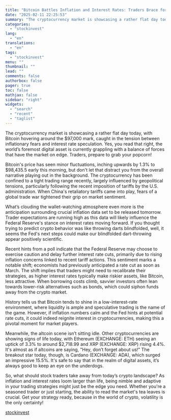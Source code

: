 ```yaml
---
title: "Bitcoin Battles Inflation and Interest Rates: Traders Brace for Market Shifts"
date: "2025-02-11 22:25:53"
summary: "The cryptocurrency market is showcasing a rather flat day today, with Bitcoin hovering around the $97,000 mark, caught in the tension between inflationary fears and interest rate speculation. Yes, you read that right, the world’s foremost digital asset is currently grappling with a balance of forces that have the market..."
categories:
  - "stockinvest"
lang:
  - "en"
translations:
  - "en"
tags:
  - "stockinvest"
menu: ""
thumbnail: ""
lead: ""
comments: false
authorbox: false
pager: true
toc: false
mathjax: false
sidebar: "right"
widgets:
  - "search"
  - "recent"
  - "taglist"
---
```


The cryptocurrency market is showcasing a rather flat day today, with Bitcoin hovering around the $97,000 mark, caught in the tension between inflationary fears and interest rate speculation. Yes, you read that right, the world’s foremost digital asset is currently grappling with a balance of forces that have the market on edge. Traders, prepare to grab your popcorn!

Bitcoin's price has seen minor fluctuations, inching upwards by 1.3% to $98,435.5 early this morning, but don't let that distract you from the overall narrative playing out in the background. The cryptocurrency has been confined to a tight trading range recently, largely influenced by geopolitical tensions, particularly following the recent imposition of tariffs by the U.S. administration. When China's retaliatory tariffs came into play, fears of a global trade war tightened their grip on market sentiment.

What’s clouding the wallet-watching atmosphere even more is the anticipation surrounding crucial inflation data set to be released tomorrow. Trader expectations are running high as this data will likely influence the Federal Reserve's stance on interest rates moving forward. If you thought trying to predict crypto behavior was like throwing darts blindfolded, well, it seems the Fed's next steps could make our blindfolded dart-throwing appear positively scientific.

Recent hints from a poll indicate that the Federal Reserve may choose to exercise caution and delay further interest rate cuts, primarily due to rising inflation concerns linked to recent tariff actions. This sentiment marks a notable shift; economists had previously anticipated a rate cut as soon as March. The shift implies that traders might need to recalibrate their strategies, as higher interest rates typically make riskier assets, like Bitcoin, less attractive. When borrowing costs climb, savvier investors often lean towards lower-risk alternatives such as bonds, which could siphon funds away from the crypto market.

History tells us that Bitcoin tends to shine in a low-interest-rate environment, where liquidity is ample and speculative trading is the name of the game. However, if inflation numbers calm and the Fed hints at potential rate cuts, it could indeed reignite interest in cryptocurrencies, making this a pivotal moment for market players.

Meanwhile, the altcoin scene isn’t sitting idle. Other cryptocurrencies are showing signs of life today, with Ethereum (EXCHANGE: ETH) seeing an uptick of 3.3% to around $2,718.99 and XRP (EXCHANGE: XRP) rising 4.4%. It's almost as if altcoins are saying, "Hey, don’t forget about us!" The breakout star today, though, is Cardano (EXCHANGE: ADA), which surged an impressive 15.5%. It's safe to say that in the realm of digital assets, it’s always good to keep an eye on the underdogs.

So, what should stock traders take away from today’s crypto landscape? As inflation and interest rates loom larger than life, being nimble and adaptive in your trading strategies might just be the edge you need. Whether you're a seasoned trader or just starting, the ability to read the market's tea leaves is crucial. Get your strategy ready, because in the world of crypto, volatility is the only certainty!

[stockinvest](https://stockinvest.us/digest/bitcoin-battles-inflation-and-interest-rates-traders-brace-for-market-shifts)
